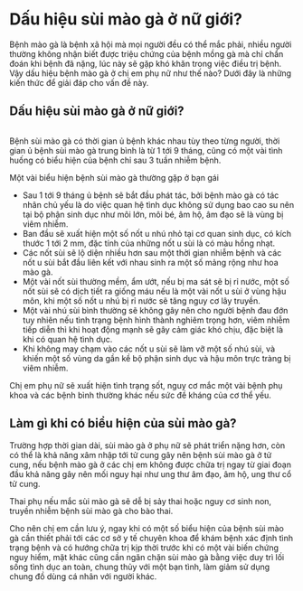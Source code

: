 # Dấu hiệu sùi mào gà ở nữ giới?
<p>Bệnh mào gà là bệnh xã hội mà mọi người đều có thể mắc phải, nhiều người thường không nhận biết được triệu chứng của bệnh mồng gà mà chỉ chẩn đoán khi bệnh đã nặng, lúc này sẽ gặp khó khăn trong việc điều trị bệnh. Vậy dấu hiệu bệnh mào gà ở chị em phụ nữ như thế nào? Dưới đây là những kiến thức để giải đáp cho vấn đề này.</p>

<h2>Dấu hiệu sùi mào gà ở nữ giới?</h2>

<p style="text-align:center"><img alt="" src="http://khamnamkhoathaiha.com/media/images/benh-sui-mao-ga-la-benh-gi-mong-ga.jpg" /></p>

<p>Bệnh sùi mào gà có thời gian ủ bệnh khác nhau tùy theo từng người, thời gian ủ bệnh sùi mào gà trung bình là từ 1 tới 9 tháng, cũng có một vài tình huống có biểu hiện của bệnh chỉ sau 3 tuần nhiễm bệnh.</p>

<p>Một vài biểu hiện bệnh sùi mào gà thường gặp ở bạn gái</p>

<ul>
	<li>Sau 1 tới 9 tháng ủ bệnh sẽ bắt đầu phát tác, bởi bệnh mào gà có tác nhân chủ yếu là do việc quan hệ tình dục không sử dụng bao cao su nên tại bộ phận sinh dục như môi lớn, môi bé, âm hộ, âm đạo sẽ là vùng bị viêm nhiễm.</li>
	<li>Ban đầu sẽ xuất hiện một số nốt u nhú nhỏ tại cơ quan sinh dục, có kích thước 1 tới 2 mm, đặc tính của những nốt u sùi là có màu hồng nhạt.</li>
	<li>Các nốt sùi sẽ lộ diện nhiều hơn sau một thời gian nhiễm bệnh và các nốt u sùi bắt đầu liên kết với nhau sinh ra một số mảng rộng như hoa mào gà.</li>
	<li>Một vài nốt sùi thường mềm, ẩm ướt, nếu bị ma sát sẽ bị rỉ nước, một số nốt sùi sẽ có dịch tiết ra giống máu nếu là một vài nốt u sùi ở vùng hậu môn, khi một số nốt u nhú bị rỉ nước sẽ tăng nguy cơ lây truyền.</li>
	<li>Một vài nhú sùi bình thường sẽ không gây nên cho người bệnh đau đớn tuy nhiên nếu tình trạng bệnh hình thành nghiêm trọng hơn, viêm nhiễm tiếp diễn thì khi hoạt động mạnh sẽ gây cảm giác khó chịu, đặc biệt là khi có quan hệ tình dục.</li>
	<li>Khi không may chạm vào các nốt u sùi sẽ làm vỡ một số nhú sùi, và khiến một số vùng da gần kề bộ phận sinh dục và hậu môn trực tràng bị viêm nhiễm.</li>
</ul>

<p>Chị em phụ nữ sẽ xuất hiện tình trạng sốt, nguy cơ mắc một vài bệnh phụ khoa và các bệnh bình thường khác nếu sức đề kháng của cơ thể yếu.</p>

<h2>Làm gì khi có biểu hiện của sùi mào gà?</h2>

<p>Trường hợp thời gian dài, sùi mào gà ở phụ nữ sẽ phát triển nặng hơn, còn có thể là khả năng xâm nhập tới tử cung gây nên bệnh sùi mào gà ở tử cung, nếu bệnh mào gà ở các chị em không được chữa trị ngay từ giai đoạn đầu khả năng gây nên mối nguy hại như ung thư âm đạo, âm hộ, ung thư cổ tử cung.</p>

<p>Thai phụ nếu mắc sùi mào gà sẽ dễ bị sảy thai hoặc nguy cơ sinh non, truyền nhiễm bệnh sùi mào gà cho bào thai.</p>

<p>Cho nên chị em cần lưu ý, ngay khi có một số biểu hiện của bệnh sùi mào gà cần thiết phải tới các cơ sở y tế chuyên khoa để khám bệnh xác định tình trạng bệnh và có hướng chữa trị kịp thời trước khi có một vài biến chứng nguy hiểm, mặt khác cũng cần ngăn chặn sùi mào gà bằng việc duy trì lối sống tình dục an toàn, chung thủy với một bạn tình, làm giảm sử dụng chung đồ dùng cá nhân với người khác.</p>

